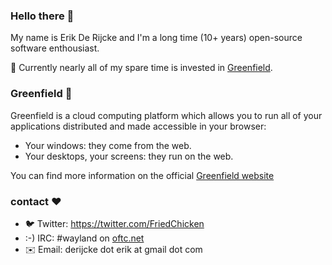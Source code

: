 ### Hello there 🧔

My name is Erik De Rijcke and I'm a long time (10+ years) open-source software enthousiast. 

🔭 Currently nearly all of my spare time is invested in [Greenfield](https://github.com/udevbe/greenfield).

### Greenfield 🌱

Greenfield is a cloud computing platform which allows you to run all of your applications distributed and made accessible in your browser:
- Your windows: they come from the web.
- Your desktops, your screens: they run on the web.

You can find more information on the official [Greenfield website](https://www.greenfield.app)

### contact ❤️

- 🐦 Twitter: https://twitter.com/FriedChicken
- :-) IRC: #wayland on [oftc.net](https://www.oftc.net/)
- ✉️ Email: derijcke dot erik at gmail dot com
